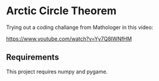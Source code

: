 # Arctic Circle Theorem

Trying out a coding challange from Mathologer in this video:

https://www.youtube.com/watch?v=Yy7Q8IWNfHM

## Requirements

This project requires numpy and pygame.
